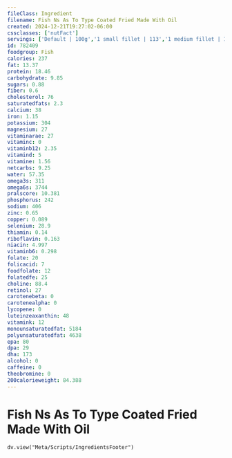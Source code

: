 ```yaml
---
fileClass: Ingredient
filename: Fish Ns As To Type Coated Fried Made With Oil
created: 2024-12-21T19:27:02-06:00
cssclasses: ['nutFact']
servings: ['Default | 100g','1 small fillet | 113','1 medium fillet | 170','1 large fillet | 255','1 small whole fish | 226','1 medium whole fish | 340','1 large whole fish | 510','1 fish cake (2-1/2" dia x 7/8" thick) | 69','1 cup, cooked, flaked | 136','1 oz, boneless, raw (yield after cooking) | 27']
id: 782409
foodgroup: Fish
calories: 237
fat: 13.37
protein: 18.46
carbohydrate: 9.85
sugars: 0.88
fiber: 0.6
cholesterol: 76
saturatedfats: 2.3
calcium: 38
iron: 1.15
potassium: 304
magnesium: 27
vitaminarae: 27
vitaminc: 0
vitaminb12: 2.35
vitamind: 5
vitamine: 1.56
netcarbs: 9.25
water: 57.35
omega3s: 311
omega6s: 3744
pralscore: 10.381
phosphorus: 242
sodium: 406
zinc: 0.65
copper: 0.089
selenium: 28.9
thiamin: 0.14
riboflavin: 0.163
niacin: 4.997
vitaminb6: 0.298
folate: 20
folicacid: 7
foodfolate: 12
folatedfe: 25
choline: 88.4
retinol: 27
carotenebeta: 0
carotenealpha: 0
lycopene: 0
luteinzeaxanthin: 48
vitamink: 12
monounsaturatedfat: 5184
polyunsaturatedfat: 4638
epa: 80
dpa: 29
dha: 173
alcohol: 0
caffeine: 0
theobromine: 0
200calorieweight: 84.388
---
```


# Fish Ns As To Type Coated Fried Made With Oil

```dataviewjs
dv.view("Meta/Scripts/IngredientsFooter")
```